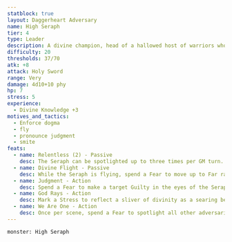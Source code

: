 ```yaml
---
statblock: true
layout: Daggerheart Adversary
name: High Seraph
tier: 4
type: Leader
description: A divine champion, head of a hallowed host of warriors who enforce their god’s will.
difficulty: 20
thresholds: 37/70
atk: +8
attack: Holy Sword
range: Very
damage: 4d10+10 phy
hp: 7
stress: 5
experience:
  - Divine Knowledge +3
motives_and_tactics:
  - Enforce dogma
  - fly
  - pronounce judgment
  - smite
feats:
  - name: Relentless (2) - Passive
    desc: The Seraph can be spotlighted up to three times per GM turn. Spend Fear as usual to spotlight them.
  - name: Divine Flight - Passive
    desc: While the Seraph is flying, spend a Fear to move up to Far range instead of Close range before taking an action.
  - name: Judgment - Action
    desc: Spend a Fear to make a target Guilty in the eyes of the Seraph’s god until the Seraph is defeated. While Guilty, the target doesn’t gain Hope on a result with Hope. When the Seraph succeeds on a standard attack against a Guilty target, they deal Severe damage instead of their standard damage. The Seraph can only mark one target at a time.
  - name: God Rays - Action
    desc: Mark a Stress to reflect a sliver of divinity as a searing beam of light that hits up to twenty targets within Very Far range. Targets must make a Presence Reaction Roll, with disadvantage if they are marked Guilty. Targets who fail take 4d6+12 magic damage. Targets who succeed take half damage.
  - name: We Are One - Action
    desc: Once per scene, spend a Fear to spotlight all other adversaries within Far range. Attacks they make while spotlighted in this way deal half damage.
---
```


```statblock
monster: High Seraph
```
